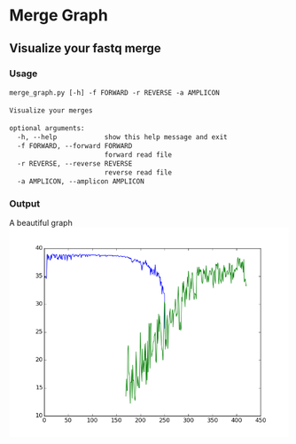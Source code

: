 # Merge Graph
## Visualize your fastq merge

### Usage
```
merge_graph.py [-h] -f FORWARD -r REVERSE -a AMPLICON

Visualize your merges

optional arguments:
  -h, --help            show this help message and exit
  -f FORWARD, --forward FORWARD
                        forward read file
  -r REVERSE, --reverse REVERSE
                        reverse read file
  -a AMPLICON, --amplicon AMPLICON
```

### Output 
A beautiful graph
![What a beaut!](https://raw.githubusercontent.com/gblanchard4/merge_graph/master/merge.png "Snazzy!")
